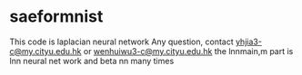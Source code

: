 # saeformnist
This code is laplacian neural network
Any question, contact yhjia3-c@my.cityu.edu.hk 
or wenhuiwu3-c@my.cityu.edu.hk
the lnnmain,m part is lnn neural net work and beta nn many times 
